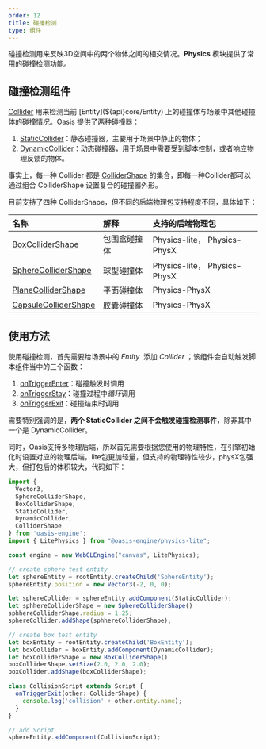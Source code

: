 ```yaml
---
order: 12
title: 碰撞检测
type: 组件
---
```


碰撞检测用来反映3D空间中的两个物体之间的相交情况。**Physics** 模块提供了常用的碰撞检测功能。

## 碰撞检测组件

[Collider](${api}core/Collider) 用来检测当前 [Entity](${api}core/Entity) 上的碰撞体与场景中其他碰撞体的碰撞情况。Oasis 提供了两种碰撞器：
1. [StaticCollider](${api}core/StaticCollider)：静态碰撞器，主要用于场景中静止的物体；
2. [DynamicCollider](${api}core/DynamicCollider)：动态碰撞器，用于场景中需要受到脚本控制，或者响应物理反馈的物体。

事实上，每一种 Collider 都是 [ColliderShape](${api}core/ColliderShape) 的集合，即每一种Collider都可以通过组合 ColliderShape 设置复合的碰撞器外形。 

目前支持了四种 ColliderShape，但不同的后端物理包支持程度不同，具体如下：

| 名称 | 解释 | 支持的后端物理包 |
| :--- | :--- | :--- |
| [BoxColliderShape](${api}core/BoxColliderShape) | 包围盒碰撞体 | Physics-lite， Physics-PhysX |
| [SphereColliderShape](${api}core/SphereColliderShape) | 球型碰撞体 | Physics-lite， Physics-PhysX |
| [PlaneColliderShape](${api}core/PlaneColliderShape) | 平面碰撞体 | Physics-PhysX |
| [CapsuleColliderShape](${api}core/CapsuleColliderShape) | 胶囊碰撞体 | Physics-PhysX |

## 使用方法

使用碰撞检测，首先需要给场景中的 *Entity*  添加 *Collider* ；该组件会自动触发脚本组件当中的三个函数：
1. [onTriggerEnter](${docs}script-cn#ontriggerenter)：碰撞触发时调用
2. [onTriggerStay](${docs}script-cn#ontriggerstay)：碰撞过程中*循环*调用
3. [onTriggerExit](${docs}script-cn#ontriggerexit)：碰撞结束时调用

需要特别强调的是，**两个 StaticCollider 之间不会触发碰撞检测事件**，除非其中一个是 DynamicCollider。

同时，Oasis支持多物理后端，所以首先需要根据您使用的物理特性，在引擎初始化时设置对应的物理后端，lite包更加轻量，但支持的物理特性较少，physX包强大，但打包后的体积较大，代码如下：

```typescript
import {
  Vector3,
  SphereColliderShape,
  BoxColliderShape,
  StaticCollider,
  DynamicCollider,
  ColliderShape
} from 'oasis-engine';
import { LitePhysics } from "@oasis-engine/physics-lite";

const engine = new WebGLEngine("canvas", LitePhysics);

// create sphere test entity
let sphereEntity = rootEntity.createChild('SphereEntity');
sphereEntity.position = new Vector3(-2, 0, 0);

let sphereCollider = sphereEntity.addComponent(StaticCollider);
let sphhereColliderShape = new SphereColliderShape()
sphhereColliderShape.radius = 1.25;
sphereCollider.addShape(sphhereColliderShape);

// create box test entity
let boxEntity = rootEntity.createChild('BoxEntity');
let boxCollider = boxEntity.addComponent(DynamicCollider);
let boxColliderShape = new BoxColliderShape()
boxColliderShape.setSize(2.0, 2.0, 2.0);
boxCollider.addShape(boxColliderShape);

class CollisionScript extends Script {
  onTriggerExit(other: ColliderShape) {
    console.log('collision' + other.entity.name);
  }
}

// add Script
sphereEntity.addComponent(CollisionScript);
```

<playground src="lite-collision-detection.ts"></playground>